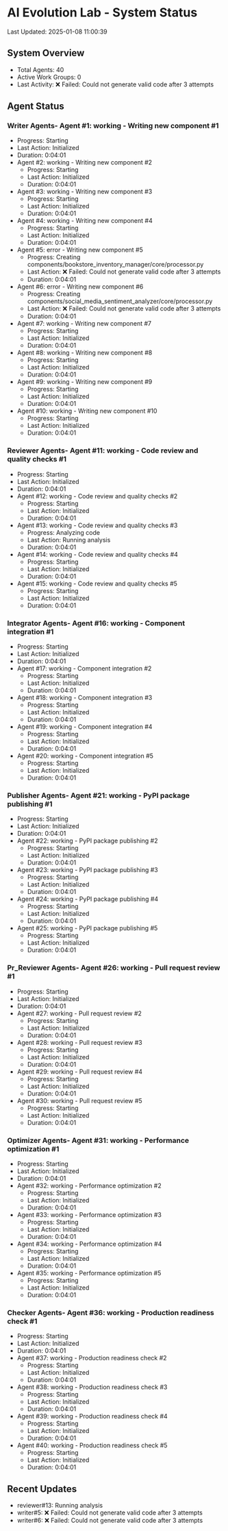 # AI Evolution Lab - System Status
Last Updated: 2025-01-08 11:00:39

## System Overview
- Total Agents: 40
- Active Work Groups: 0
- Last Activity: ❌ Failed: Could not generate valid code after 3 attempts

## Agent Status

### Writer Agents- Agent #1: working - Writing new component #1
  - Progress: Starting
  - Last Action: Initialized
  - Duration: 0:04:01
- Agent #2: working - Writing new component #2
  - Progress: Starting
  - Last Action: Initialized
  - Duration: 0:04:01
- Agent #3: working - Writing new component #3
  - Progress: Starting
  - Last Action: Initialized
  - Duration: 0:04:01
- Agent #4: working - Writing new component #4
  - Progress: Starting
  - Last Action: Initialized
  - Duration: 0:04:01
- Agent #5: error - Writing new component #5
  - Progress: Creating components/bookstore_inventory_manager/core/processor.py
  - Last Action: ❌ Failed: Could not generate valid code after 3 attempts
  - Duration: 0:04:01
- Agent #6: error - Writing new component #6
  - Progress: Creating components/social_media_sentiment_analyzer/core/processor.py
  - Last Action: ❌ Failed: Could not generate valid code after 3 attempts
  - Duration: 0:04:01
- Agent #7: working - Writing new component #7
  - Progress: Starting
  - Last Action: Initialized
  - Duration: 0:04:01
- Agent #8: working - Writing new component #8
  - Progress: Starting
  - Last Action: Initialized
  - Duration: 0:04:01
- Agent #9: working - Writing new component #9
  - Progress: Starting
  - Last Action: Initialized
  - Duration: 0:04:01
- Agent #10: working - Writing new component #10
  - Progress: Starting
  - Last Action: Initialized
  - Duration: 0:04:01

### Reviewer Agents- Agent #11: working - Code review and quality checks #1
  - Progress: Starting
  - Last Action: Initialized
  - Duration: 0:04:01
- Agent #12: working - Code review and quality checks #2
  - Progress: Starting
  - Last Action: Initialized
  - Duration: 0:04:01
- Agent #13: working - Code review and quality checks #3
  - Progress: Analyzing code
  - Last Action: Running analysis
  - Duration: 0:04:01
- Agent #14: working - Code review and quality checks #4
  - Progress: Starting
  - Last Action: Initialized
  - Duration: 0:04:01
- Agent #15: working - Code review and quality checks #5
  - Progress: Starting
  - Last Action: Initialized
  - Duration: 0:04:01

### Integrator Agents- Agent #16: working - Component integration #1
  - Progress: Starting
  - Last Action: Initialized
  - Duration: 0:04:01
- Agent #17: working - Component integration #2
  - Progress: Starting
  - Last Action: Initialized
  - Duration: 0:04:01
- Agent #18: working - Component integration #3
  - Progress: Starting
  - Last Action: Initialized
  - Duration: 0:04:01
- Agent #19: working - Component integration #4
  - Progress: Starting
  - Last Action: Initialized
  - Duration: 0:04:01
- Agent #20: working - Component integration #5
  - Progress: Starting
  - Last Action: Initialized
  - Duration: 0:04:01

### Publisher Agents- Agent #21: working - PyPI package publishing #1
  - Progress: Starting
  - Last Action: Initialized
  - Duration: 0:04:01
- Agent #22: working - PyPI package publishing #2
  - Progress: Starting
  - Last Action: Initialized
  - Duration: 0:04:01
- Agent #23: working - PyPI package publishing #3
  - Progress: Starting
  - Last Action: Initialized
  - Duration: 0:04:01
- Agent #24: working - PyPI package publishing #4
  - Progress: Starting
  - Last Action: Initialized
  - Duration: 0:04:01
- Agent #25: working - PyPI package publishing #5
  - Progress: Starting
  - Last Action: Initialized
  - Duration: 0:04:01

### Pr_Reviewer Agents- Agent #26: working - Pull request review #1
  - Progress: Starting
  - Last Action: Initialized
  - Duration: 0:04:01
- Agent #27: working - Pull request review #2
  - Progress: Starting
  - Last Action: Initialized
  - Duration: 0:04:01
- Agent #28: working - Pull request review #3
  - Progress: Starting
  - Last Action: Initialized
  - Duration: 0:04:01
- Agent #29: working - Pull request review #4
  - Progress: Starting
  - Last Action: Initialized
  - Duration: 0:04:01
- Agent #30: working - Pull request review #5
  - Progress: Starting
  - Last Action: Initialized
  - Duration: 0:04:01

### Optimizer Agents- Agent #31: working - Performance optimization #1
  - Progress: Starting
  - Last Action: Initialized
  - Duration: 0:04:01
- Agent #32: working - Performance optimization #2
  - Progress: Starting
  - Last Action: Initialized
  - Duration: 0:04:01
- Agent #33: working - Performance optimization #3
  - Progress: Starting
  - Last Action: Initialized
  - Duration: 0:04:01
- Agent #34: working - Performance optimization #4
  - Progress: Starting
  - Last Action: Initialized
  - Duration: 0:04:01
- Agent #35: working - Performance optimization #5
  - Progress: Starting
  - Last Action: Initialized
  - Duration: 0:04:01

### Checker Agents- Agent #36: working - Production readiness check #1
  - Progress: Starting
  - Last Action: Initialized
  - Duration: 0:04:01
- Agent #37: working - Production readiness check #2
  - Progress: Starting
  - Last Action: Initialized
  - Duration: 0:04:01
- Agent #38: working - Production readiness check #3
  - Progress: Starting
  - Last Action: Initialized
  - Duration: 0:04:01
- Agent #39: working - Production readiness check #4
  - Progress: Starting
  - Last Action: Initialized
  - Duration: 0:04:01
- Agent #40: working - Production readiness check #5
  - Progress: Starting
  - Last Action: Initialized
  - Duration: 0:04:01


## Recent Updates
- reviewer#13: Running analysis
- writer#5: ❌ Failed: Could not generate valid code after 3 attempts
- writer#6: ❌ Failed: Could not generate valid code after 3 attempts
